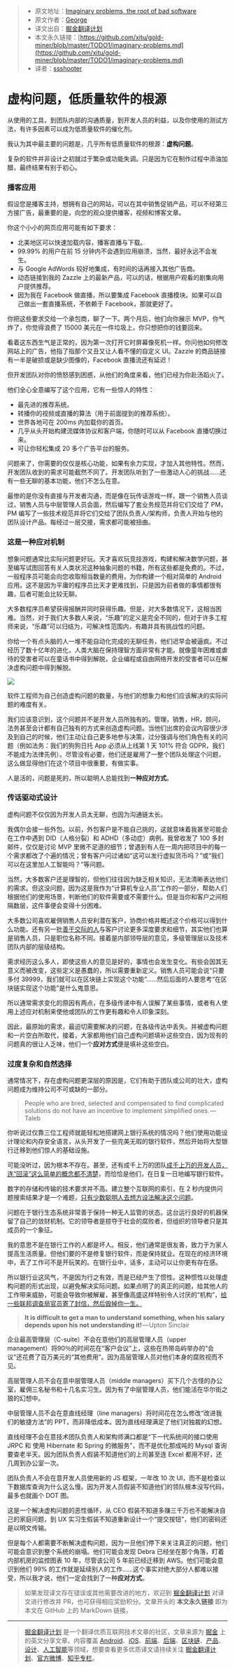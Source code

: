 > * 原文地址：[Imaginary problems, the root of bad software](https://medium.com/@george3d6/imaginary-problems-d4f2921bd1b8)
> * 原文作者：[George](https://medium.com/@george3d6?source=post_header_lockup)
> * 译文出自：[掘金翻译计划](https://github.com/xitu/gold-miner)
> * 本文永久链接：[https://github.com/xitu/gold-miner/blob/master/TODO1/imaginary-problems.md](https://github.com/xitu/gold-miner/blob/master/TODO1/imaginary-problems.md)
> * 译者：[ssshooter](https://github.com/ssshooter)

# 虚构问题，低质量软件的根源

从使用的工具，到团队内部的沟通质量，到开发人员的利益，以及你使用的测试方法，有许多因素可以成为低质量软件的催化剂。

我认为其中最主要的问题是，几乎所有低质量软件的根源：**虚构问题**。

复杂的软件并非设计之初就过于繁杂或功能失调。只是因为它在制作过程中添油加醋，最终结果有别于初心。

### 播客应用

假设您是播客主持，想拥有自己的网站，可以在其中销售促销产品，可以不经第三方接广告，最重要的是，向您的观众提供播客，视频和博客文章。

你这个小小的网页应用可能有如下要求：

*   北美地区可以快速加载内容，播客直播与下载。
*   99.99% 的用户在前 15 分钟内不会遇到应用崩溃，当然，最好永远不会发生。
*   与 Google AdWords 较好地集成，有时间的话再接入其他广告商。
*   动态链接到我的 Zazzle 上的最新产品，可以的话，根据用户观看的剧集向用户提供推荐。
*   因为我在 Facebook 做直播，所以要集成 Facebook 直播模块。如果可以自己做出一套直播系统，不依赖于 Facebook，那就更好了。

你把这些要求交给一个承包商，聊了一下。两个月后，他们向你展示 MVP，你气炸了，你觉得浪费了 15000 美元在一件垃圾上，你只想把你的钱要回来。

看着这东西生气是正常的，因为第一次打开它时屏幕像死机一样。你问他如何修改网站上的广告，他指了指那个又丑又让人看不懂的自定义 UI。Zazzle 的商品链接有一半是破损或是缺少图像的，Facebook 直播流还有延迟！

但开发团队对你的愤怒感到困惑，从他们的角度来看，他们已经为你赴汤蹈火了。

他们全心全意编写了这个应用，它有一些惊人的特性：

*   最先进的推荐系统。
*   转播你的视频或直播的算法（用于前面提到的推荐系统）。
*   世界各地可在 200ms 内加载你的首页。
*   几乎从头开始构建流媒体协议和客户端，你随时可以从 Facebook 直播切换过来。
*   可让你轻松集成 20 多个广告平台的服务。

问题来了，你需要的仅仅是核心功能，如果有余力实现，才加入其他特性。然而，开发团队收到的需求可能截然不同了。开发团队听到了一些激动人心的挑战……还有一些无聊的基本功能，他们不怎么在意。

最惨的是你没有直接与开发者沟通，而是像在玩传话游戏一样，跟一个销售人员谈过，销售人员与中层管理人员会面，然后编写了套业务规范并将它们交给了 PM，PM 编写了一些技术规范并将它们交给了团队负责人/架构师，负责人开始与他的团队设计产品。每经过一层交接，需求都可能被扭曲。

### 这是一种应对机制

想象问题通常比实际问题更好玩。天才喜欢玩竞技游戏，构建和解决数学问题，甚至编写试图回答有关人类状况这种抽象问题的书籍，所有这些都是免费的。不过，一般程序员可能会向您收取相当数量的费用，为你构建一个相对简单的 Android 应用。这不是因为平庸的程序员比天才更难找到，只是因为前者做的事情都很有趣，后者可能会比较无聊。

大多数程序员希望获得报酬并同时获得乐趣。但是，对大多数情况下，这相当困难。当然，对于我们大多数人来说，“乐趣”的定义是完全不同的，但对于许多工程师来说，“乐趣”可以归结为，可解决性范围内，有趣并具有挑战性的问题。

你给一个有点头脑的人一堆不能自动化完成的无聊任务，他们迟早会被逼疯。不过经历了数十亿年的进化，人类大脑在保持理智方面非常有才能。就像童年困难或虐待的受害者可以在童话书中得到解脱，企业编程或自由网络开发的受害者可以在解决虚构问题中得到解脱。

![](https://cdn-images-1.medium.com/max/1000/1*8jPa3TYWKxx2PU5A87_4Xg.png)

软件工程师为自己创造虚构问题的数量，与他们的想象力和他们应该解决的实际问题的难度有关。

我们应该意识到，这个问题并不是开发人员所独有的。管理，销售，HR，顾问，法务甚至会计都有自己独有的方式来创造虚构问题。当他们出席的会议内容很少涉及到自己的时候，他们主动让自己更多地参与决策，过分强调与他们角色有关的问题（例如法务：我们的狗狗日托 App 必须从上线第 1 天 101% 符合 GDPR，我们不能成为法律先例）。尽管没有必要，他们还是雇用了一整个团队处理这个问题，这么做显得他们在这个项目中很重要，有做实事。

人是活的，问题是死的，所以聪明人总能找到**一种应对方式**。

### 传话驱动式设计

虚构问题不仅仅因为开发人员太无聊，也因为沟通链太长。

我偶尔会接一些外包。以前，外包客户是不能自己挑的，这就意味着我甚至可能会在工作中遇到 DID（人格分裂）和 ADHD（多动症）病例。我曾收发了 100 多封邮件，仅仅是讨论 MVP 里微不足道的细节；曾遇到有人在一周内把项目中的每一个需求都改了个遍的情况；曾有客户问过诸如“这可以发行虚拟货币吗？”或“我们可以在这里加人工智能吗？”等问题。

当然，大多数客户还是理智的，但他们往往因为缺乏相关知识，无法清晰表达他们的需求。但这没问题，因为这是我作为“计算机专业人员”工作的一部分，帮助人们根据他们的使用场景，判断他们的软件需要或不需要什么。但是当你和客户之间相隔数层，这件事便会变得十分困难。

大多数公司喜欢雇佣销售人员安利潜在客户，协商价格并概述这个价格可以得到什么功能。还有另一批[善于交际的人](https://www.youtube.com/watch?v=hNuu9CpdjIo)与客户讨论更多深度要求和细节，其实他们也算是销售人员，只是职位名称不同。接着是内部领导层的意见，多级管理层以及技术团队内部的层级结构。

需求经历这么多人，即使这些人的意见是好的，事情也会发生变化。有些会因其无意义而被改变，这些定义是愚蠢的，所以需要重新定义。销售人员可能会说“只要多付 39999，我们就可以在区块链上实现这个功能”……然后后面的人要思考“在区块链实现这个功能”是什么鬼意思。

所以通常需求变化的原因有两点，在多级传递中有人误解了某些事情，或者有人使用上述应对机制来使他或团队的工作更有趣和令人印象深刻。

因此，最原始的需求，最迫切需要解决的问题，在各级传达中丢失。并被虚构问题和一片空白所取代，接着，大家都用他们自己虚构问题填补这些空白，因为现有的问题真的很让人乏味，他们一个**应对方式**便是填补这些空白。

### 过度复杂和自然选择

通常情况下，存在虚构问题更深层的原因是，它们有助于团队或公司的壮大，虚构问题成为维持公司不可或缺的一部分。

> People who are bred, selected and compensated to find complicated solutions do not have an incentive to implement simplified ones. — Taleb

你听说过仅靠三位工程师就能轻松地搭建网上银行系统的情况吗？他们使用功能设计理论和内存安全语言，从头开发了一些完美无瑕的银行软件，然后开始将大型银行迁移到他们惊人的基础设施。

可能没听过，因为根本不存在。甚至，还有成千上万的团队[成千上万的开发人员，连“回滚”这么简单的概念都不清楚](https://www.theguardian.com/business/2018/apr/28/warning-signs-for-tsbs-it-meltdown-were-clear-a-year-ago-insider)，而恰恰是他们，在日复一日地编写银行软件。

数字的存储和传输的技术要求并不高。建立整个互联网的索引，在 2 秒内提供问题搜索结果才是一个难题，[只有少数聪明人去想方设法解决这个问题](https://en.wikipedia.org/wiki/History_of_Google)。

问题在于银行生态系统非常善于保持一种无人监管的状态。这台运行良好的机器保留了自己的敛财机制。它的领导者是掠夺于社会的腐败者，但组织的领导者只是其成员的一个象征。

我的意思不是在银行工作的人都是坏人。相反，他们通常是很友善，致力于为家人提高生活质量。但他们要的不是修复银行软件，而是保持就业。在现在的经济环境中，丢了工作可不是开玩笑的。在银行业中，话多，主动可以让你更有存在感。

所以银行业这风气，不是因为行之有效，而是已经产生了惯性。这种惯性以处理虚构问题的形式出现，以避免解决实际问题。如果点明了的真正的问题，给其他人的工作带来威胁，可能会导致你被解雇，甚至像高盛这样特别令人讨厌的“机构”，[给一些联邦调查局官员寄了封信，然后毁掉你一生。](https://en.wikipedia.org/wiki/Sergey_Aleynikov)

> **It is difficult to get a man to understand something, when his salary depends upon his not understanding it!** — Upton Sinclair

企业最高管理层（C-suite）不会在意他们的高层管理人员（upper management）将90％的时间花在“客户会议”上，这些在热带岛屿举办的“会议”还花费了百万美元的“其他费用”。因为高层管理人员对他们本身的腐败视而不见。

高层管理人员不会在意中层管理人员（middle managers）买下几个古怪的办公室，雇佣三名秘书和十几名实习生。因为有了中层管理人员，他们能活在华尔街之狼的幻想中。

中层管理人员不会在意直线经理（line managers）将时间花在怎么修改“改进我们的敏捷方法”的 PPT，而非降低成本。因为直线经理满足了他们对独裁的幻想。

直线经理不会在意技术团队负责人和架构师满口都是“下一代系统间的接口使用 JRPC 和 使用 Hibernate 和 Spring 的微服务”，而不是优化那成吨的 Mysql 查询要查老半天。因为团队负责人假装不知道他们的上司甚至连 Excel 都用不好，还几周到办公室一次。

团队负责人不会在意开发人员使用新的 JS 框架，一年改 10 次 UI，而不是检查以下数据库查询为什么这么慢。因为开发人员假装不知道他们的领队根本没写代码，最多也就画个 DOT 图。

这是一个解决虚构问题的恶性循环，从 CEO 假装不知道多赚三千万也不能解决自己的家庭问题，到 UX 实习生假装不知道重新设计一个“提交按钮”，他们的密码还是以明文传输。

但是每个人都需要不断解决虚构问题，因为一旦他们停下来关注真正的问题，他们可能会意识到整个系统的崩塌。他们可能会发现 Debra 已经坐在那个角落，盯着内部机房的监控图表 10 年，尽管该公司 5 年前已经迁移到 AWS。他们可能会意识到他们 99% 的工作就是延续别人的工作……这个事实对绝大部分人都难以接受，所以我才说，他们一定会找到了一种**应对方式**。

> 如果发现译文存在错误或其他需要改进的地方，欢迎到 [掘金翻译计划](https://github.com/xitu/gold-miner) 对译文进行修改并 PR，也可获得相应奖励积分。文章开头的 **本文永久链接** 即为本文在 GitHub 上的 MarkDown 链接。


---

> [掘金翻译计划](https://github.com/xitu/gold-miner) 是一个翻译优质互联网技术文章的社区，文章来源为 [掘金](https://juejin.im) 上的英文分享文章。内容覆盖 [Android](https://github.com/xitu/gold-miner#android)、[iOS](https://github.com/xitu/gold-miner#ios)、[前端](https://github.com/xitu/gold-miner#前端)、[后端](https://github.com/xitu/gold-miner#后端)、[区块链](https://github.com/xitu/gold-miner#区块链)、[产品](https://github.com/xitu/gold-miner#产品)、[设计](https://github.com/xitu/gold-miner#设计)、[人工智能](https://github.com/xitu/gold-miner#人工智能)等领域，想要查看更多优质译文请持续关注 [掘金翻译计划](https://github.com/xitu/gold-miner)、[官方微博](http://weibo.com/juejinfanyi)、[知乎专栏](https://zhuanlan.zhihu.com/juejinfanyi)。
